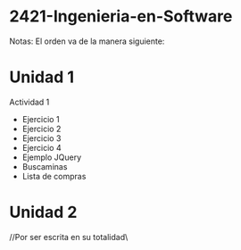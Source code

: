 # 2421-Ingenieria-en-Software

Notas:
El orden va de la manera siguiente:
# Unidad 1
Actividad 1
- Ejercicio 1
- Ejercicio 2
- Ejercicio 3
- Ejercicio 4
- Ejemplo JQuery
- Buscaminas
- Lista de compras

# Unidad 2
//Por ser escrita en su totalidad\\

